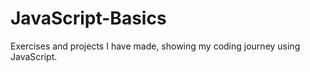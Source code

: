 # JavaScript-Basics
Exercises and projects I have made, showing my coding journey using JavaScript.
